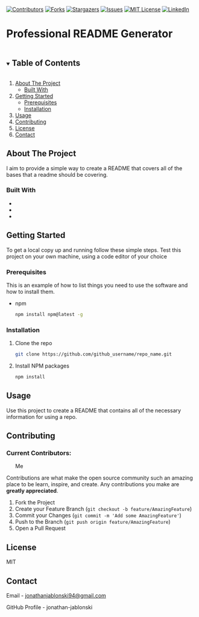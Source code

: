 [![Contributors][contributors-shield]][contributors-url]
        [![Forks][forks-shield]][forks-url]
        [![Stargazers][stars-shield]][stars-url]
        [![Issues][issues-shield]][issues-url]
        [![MIT License][license-shield]][license-url]
        [![LinkedIn][linkedin-shield]][linkedin-url]
        
<!-- TITLE -->
### <h1>Professional README Generator</h1>

<!-- TABLE OF CONTENTS -->
<details open="open">
    <summary><h2 style="display: inline-block">Table of Contents</h2></summary>
    <ol>
    <li>
        <a href="#about-the-project">About The Project</a>
        <ul>
        <li><a href="#built-with">Built With</a></li>
        </ul>
    </li>
    <li>
        <a href="#getting-started">Getting Started</a>
        <ul>
        <li><a href="#prerequisites">Prerequisites</a></li>
        <li><a href="#installation">Installation</a></li>
        </ul>
    </li>
    <li><a href="#usage">Usage</a></li>
    <li><a href="#contributing">Contributing</a></li>
    <li><a href="#license">License</a></li>
    <li><a href="#contact">Contact</a></li>
    </ol>
</details>



<!-- ABOUT THE PROJECT -->
## About The Project

I aim to provide a simple way to create a README that covers all of the bases that a readme should be covering.


### Built With

* []()
* []()
* []()



<!-- GETTING STARTED -->
## Getting Started

To get a local copy up and running follow these simple steps.
Test this project on your own machine, using a code editor of your choice

### Prerequisites

This is an example of how to list things you need to use the software and how to install them.
* npm
    ```sh
    npm install npm@latest -g
    ```

### Installation

1. Clone the repo
    ```sh
    git clone https://github.com/github_username/repo_name.git
    ```
2. Install NPM packages
    ```sh
    npm install
    ```



<!-- USAGE EXAMPLES -->
## Usage

Use this project to create a README that contains all of the necessary information for using a repo.





<!-- CONTRIBUTING -->
## Contributing

### Current Contributors: 
<ol>Me</ol>

Contributions are what make the open source community such an amazing place to be learn, inspire, and create. Any contributions you make are **greatly appreciated**.

1. Fork the Project
2. Create your Feature Branch (`git checkout -b feature/AmazingFeature`)
3. Commit your Changes (`git commit -m 'Add some AmazingFeature'`)
4. Push to the Branch (`git push origin feature/AmazingFeature`)
5. Open a Pull Request



<!-- LICENSE -->
## License

MIT


<!-- CONTACT -->
## Contact

Email - jonathanjablonski94@gmail.com

GitHub Profile - jonathan-jablonski



<!-- MARKDOWN LINKS & IMAGES -->
<!-- https://www.markdownguide.org/basic-syntax/#reference-style-links -->
[contributors-shield]: https://img.shields.io/github/contributors/github_username/repo.svg?style=for-the-badge
[contributors-url]: https://github.com/github_username/repo/graphs/contributors
[forks-shield]: https://img.shields.io/github/forks/github_username/repo.svg?style=for-the-badge
[forks-url]: https://github.com/github_username/repo/network/members
[stars-shield]: https://img.shields.io/github/stars/github_username/repo.svg?style=for-the-badge
[stars-url]: https://github.com/github_username/repo/stargazers
[issues-shield]: https://img.shields.io/github/issues/github_username/repo.svg?style=for-the-badge
[issues-url]: https://github.com/github_username/repo/issues
[license-shield]: https://img.shields.io/github/license/github_username/repo.svg?style=for-the-badge
[license-url]: https://github.com/github_username/repo/blob/master/LICENSE.txt
[linkedin-shield]: https://img.shields.io/badge/-LinkedIn-black.svg?style=for-the-badge&logo=linkedin&colorB=555
[linkedin-url]: https://linkedin.com/in/github_username
